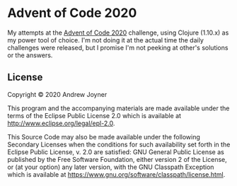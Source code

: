 # Advent of Code 2020

My attempts at the [Advent of Code 2020](https://adventofcode.com/2020/) challenge, 
using Clojure (1.10.x) as my power tool of
choice. I'm not doing it at the actual time the daily challenges were released, but I
promise I'm not peeking at other's solutions or the answers.

## License

Copyright © 2020 Andrew Joyner

This program and the accompanying materials are made available under the
terms of the Eclipse Public License 2.0 which is available at
http://www.eclipse.org/legal/epl-2.0.

This Source Code may also be made available under the following Secondary
Licenses when the conditions for such availability set forth in the Eclipse
Public License, v. 2.0 are satisfied: GNU General Public License as published by
the Free Software Foundation, either version 2 of the License, or (at your
option) any later version, with the GNU Classpath Exception which is available
at https://www.gnu.org/software/classpath/license.html.
